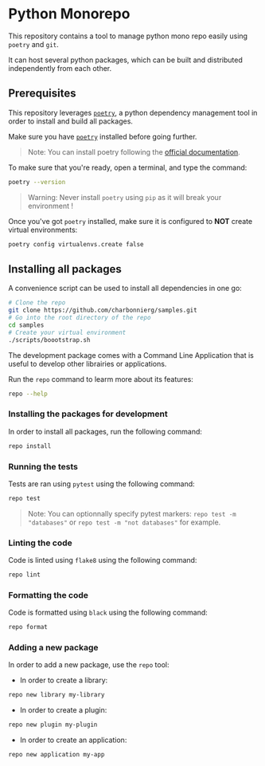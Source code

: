 # Python Monorepo

This repository contains a tool to manage python mono repo easily using `poetry` and `git`.

It can host several python packages, which can be built and distributed independently from each other.

## Prerequisites

This repository leverages [`poetry`](https://python-poetry.org/docs/basic-usage/), a python dependency management tool in order to install and build all packages.

Make sure you have [`poetry`](https://python-poetry.org/docs/) installed before going further.

> Note: You can install poetry following the [official documentation](https://python-poetry.org/docs/#installation).

To make sure that you're ready, open a terminal, and type the command:

```bash
poetry --version
```

> Warning: Never install `poetry` using `pip` as it will break your environment !

Once you've got `poetry` installed, make sure it is configured to **NOT** create virtual environments:

```bash
poetry config virtualenvs.create false
```

## Installing all packages

A convenience script can be used to install all dependencies in one go:

```bash
# Clone the repo
git clone https://github.com/charbonnierg/samples.git
# Go into the root directory of the repo
cd samples
# Create your virtual environment
./scripts/boootstrap.sh
```

The development package comes with a Command Line Application that is useful to develop other librairies or applications.

Run the `repo` command to learm more about its features:

```bash
repo --help
```

### Installing the packages for development

In order to install all packages, run the following command:

```bash
repo install
```

### Running the tests

Tests are ran using `pytest` using the following command:

```bash
repo test
```

> Note: You can optionnally specify pytest markers: `repo test -m "databases"` or `repo test -m "not databases"` for example.

### Linting the code

Code is linted using `flake8` using the following command:

```bash
repo lint
```

### Formatting the code

Code is formatted using `black` using the following command:

```bash
repo format
```

### Adding a new package

In order to add a new package, use the `repo` tool:

- In order to create a library:

```bash
repo new library my-library
```

- In order to create a plugin:

```bash
repo new plugin my-plugin
```

- In order to create an application:

```bash
repo new application my-app
```
